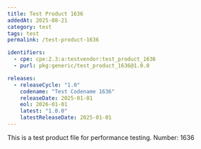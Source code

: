 ```yaml
---
title: Test Product 1636
addedAt: 2025-08-21
category: test
tags: test
permalink: /test-product-1636

identifiers:
  - cpe: cpe:2.3:a:testvendor:test_product_1636
  - purl: pkg:generic/test_product_1636@1.0.0

releases:
  - releaseCycle: "1.0"
    codename: "Test Codename 1636"
    releaseDate: 2025-01-01
    eol: 2026-01-01
    latest: "1.0.0"
    latestReleaseDate: 2025-01-01
---
```


This is a test product file for performance testing. Number: 1636
